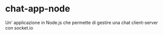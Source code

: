 # chat-app-node
Un' applicazione in Node.js che permette di gestire una chat client-server con socket.io
